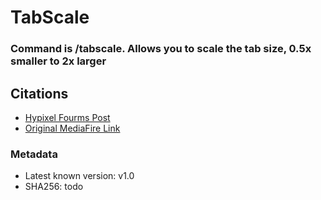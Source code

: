 # TabScale
### Command is /tabscale. Allows you to scale the tab size, 0.5x smaller to 2x larger

## Citations 
- [Hypixel Fourms Post](https://hypixel.net/threads/request-tab-mod.1579883/post-12360086)
- [Original MediaFire Link](http://www.mediafire.com/file/y5ll9vb23vdht6o/TabScale-v1.0.jar)

### Metadata
- Latest known version: v1.0
- SHA256: todo